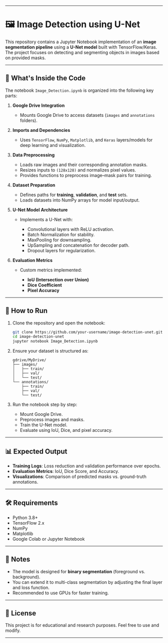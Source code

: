 
---

# 🖼️ Image Detection using U-Net

This repository contains a Jupyter Notebook implementation of an **image segmentation pipeline** using a **U-Net model** built with TensorFlow/Keras. The project focuses on detecting and segmenting objects in images based on provided masks.

---

## 📌 What's Inside the Code

The notebook `Image_Detection.ipynb` is organized into the following key parts:

1. **Google Drive Integration**

   * Mounts Google Drive to access datasets (`images` and `annotations` folders).

2. **Imports and Dependencies**

   * Uses `TensorFlow`, `NumPy`, `Matplotlib`, and `Keras` layers/models for deep learning and visualization.

3. **Data Preprocessing**

   * Loads raw images and their corresponding annotation masks.
   * Resizes inputs to `(128x128)` and normalizes pixel values.
   * Provides functions to preprocess image–mask pairs for training.

4. **Dataset Preparation**

   * Defines paths for **training**, **validation**, and **test** sets.
   * Loads datasets into NumPy arrays for model input/output.

5. **U-Net Model Architecture**

   * Implements a U-Net with:

     * Convolutional layers with ReLU activation.
     * Batch Normalization for stability.
     * MaxPooling for downsampling.
     * UpSampling and concatenation for decoder path.
     * Dropout layers for regularization.

6. **Evaluation Metrics**

   * Custom metrics implemented:

     * **IoU (Intersection over Union)**
     * **Dice Coefficient**
     * **Pixel Accuracy**

---

## 🚀 How to Run

1. Clone the repository and open the notebook:

   ```bash
   git clone https://github.com/your-username/image-detection-unet.git
   cd image-detection-unet
   jupyter notebook Image_Detection.ipynb
   ```

2. Ensure your dataset is structured as:

   ```
   gdrive/MyDrive/
   ├── images/
   │   ├── train/
   │   ├── val/
   │   └── test/
   └── annotations/
       ├── train/
       ├── val/
       └── test/
   ```

3. Run the notebook step by step:

   * Mount Google Drive.
   * Preprocess images and masks.
   * Train the U-Net model.
   * Evaluate using IoU, Dice, and pixel accuracy.

---

## 📊 Expected Output

* **Training Logs**: Loss reduction and validation performance over epochs.
* **Evaluation Metrics**: IoU, Dice Score, and Accuracy.
* **Visualizations**: Comparison of predicted masks vs. ground-truth annotations.

---

## 🛠️ Requirements

* Python 3.8+
* TensorFlow 2.x
* NumPy
* Matplotlib
* Google Colab or Jupyter Notebook

---

## 📌 Notes

* The model is designed for **binary segmentation** (foreground vs. background).
* You can extend it to multi-class segmentation by adjusting the final layer and loss function.
* Recommended to use GPUs for faster training.

---

## 📜 License

This project is for educational and research purposes. Feel free to use and modify.

---

